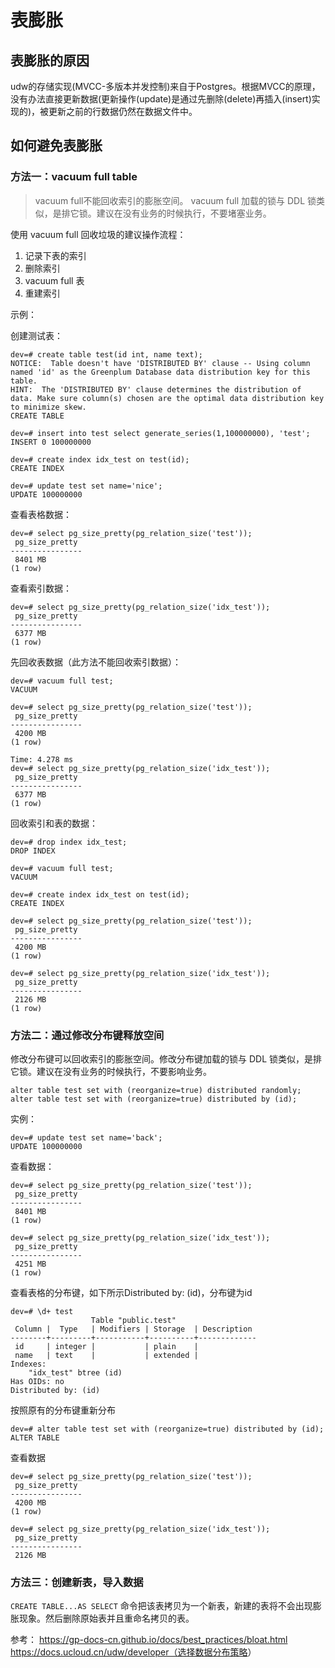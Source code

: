 # 表膨胀

## 表膨胀的原因

udw的存储实现(MVCC-多版本并发控制)来自于Postgres。根据MVCC的原理，没有办法直接更新数据(更新操作(update)是通过先删除(delete)再插入(insert)实现的)，被更新之前的行数据仍然在数据文件中。

## 如何避免表膨胀

### 方法一：vacuum full table

> vacuum full不能回收索引的膨胀空间。
> vacuum full 加载的锁与 DDL 锁类似，是排它锁。建议在没有业务的时候执行，不要堵塞业务。

使用 vacuum full 回收垃圾的建议操作流程：

1. 记录下表的索引
2. 删除索引
3. vacuum full 表
4. 重建索引

示例：

创建测试表：

```
dev=# create table test(id int, name text);
NOTICE:  Table doesn't have 'DISTRIBUTED BY' clause -- Using column named 'id' as the Greenplum Database data distribution key for this table.
HINT:  The 'DISTRIBUTED BY' clause determines the distribution of data. Make sure column(s) chosen are the optimal data distribution key to minimize skew.
CREATE TABLE

dev=# insert into test select generate_series(1,100000000), 'test';
INSERT 0 100000000

dev=# create index idx_test on test(id);
CREATE INDEX

dev=# update test set name='nice';
UPDATE 100000000
```

查看表格数据：

```
dev=# select pg_size_pretty(pg_relation_size('test'));
 pg_size_pretty
----------------
 8401 MB
(1 row)
```

查看索引数据：

```
dev=# select pg_size_pretty(pg_relation_size('idx_test'));
 pg_size_pretty
----------------
 6377 MB
(1 row)
```

先回收表数据（此方法不能回收索引数据）：

```
dev=# vacuum full test;
VACUUM

dev=# select pg_size_pretty(pg_relation_size('test'));
 pg_size_pretty
----------------
 4200 MB
(1 row)

Time: 4.278 ms
dev=# select pg_size_pretty(pg_relation_size('idx_test'));
 pg_size_pretty
----------------
 6377 MB
(1 row)
```

回收索引和表的数据：

```
dev=# drop index idx_test;
DROP INDEX

dev=# vacuum full test;
VACUUM

dev=# create index idx_test on test(id);
CREATE INDEX

dev=# select pg_size_pretty(pg_relation_size('test'));
 pg_size_pretty
----------------
 4200 MB
(1 row)

dev=# select pg_size_pretty(pg_relation_size('idx_test'));
 pg_size_pretty
----------------
 2126 MB
(1 row)
```

### 方法二：通过修改分布键释放空间

修改分布键可以回收索引的膨胀空间。修改分布键加载的锁与 DDL 锁类似，是排它锁。建议在没有业务的时候执行，不要影响业务。

```
alter table test set with (reorganize=true) distributed randomly;
alter table test set with (reorganize=true) distributed by (id);
```


实例：

```
dev=# update test set name='back';
UPDATE 100000000
```

查看数据：

```
dev=# select pg_size_pretty(pg_relation_size('test'));
 pg_size_pretty
----------------
 8401 MB
(1 row)

dev=# select pg_size_pretty(pg_relation_size('idx_test'));
 pg_size_pretty
----------------
 4251 MB
(1 row)
```

查看表格的分布键，如下所示Distributed by: (id)，分布键为id

```
dev=# \d+ test
                  Table "public.test"
 Column |  Type   | Modifiers | Storage  | Description
--------+---------+-----------+----------+-------------
 id     | integer |           | plain    |
 name   | text    |           | extended |
Indexes:
    "idx_test" btree (id)
Has OIDs: no
Distributed by: (id)
```

按照原有的分布键重新分布

```
dev=# alter table test set with (reorganize=true) distributed by (id);
ALTER TABLE
```

查看数据

```
dev=# select pg_size_pretty(pg_relation_size('test'));
 pg_size_pretty
----------------
 4200 MB
(1 row)

dev=# select pg_size_pretty(pg_relation_size('idx_test'));
 pg_size_pretty
----------------
 2126 MB
```

### 方法三：创建新表，导入数据

`CREATE TABLE...AS SELECT` 命令把该表拷贝为一个新表，新建的表将不会出现膨胀现象。然后删除原始表并且重命名拷贝的表。

参考： <https://gp-docs-cn.github.io/docs/best_practices/bloat.html>
<https://docs.ucloud.cn/udw/developer（选择数据分布策略>）
